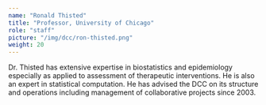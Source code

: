 ```yaml
---
name: "Ronald Thisted"
title: "Professor, University of Chicago"
role: "staff"
picture: "/img/dcc/ron-thisted.png"
weight: 20
---
```


Dr. Thisted has extensive expertise in biostatistics and epidemiology especially as applied to assessment of therapeutic interventions. He is also an expert in statistical computation. He has advised the DCC on its structure and operations including management of collaborative projects since 2003.

